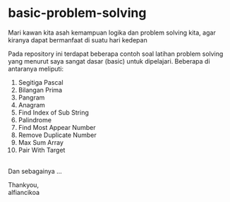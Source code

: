 # basic-problem-solving
Mari kawan kita asah kemampuan logika dan problem solving kita, agar kiranya dapat bermanfaat di suatu hari kedepan

Pada repository ini terdapat beberapa contoh soal latihan problem solving yang menurut saya sangat dasar (basic) untuk dipelajari. Beberapa di antaranya meliputi:
1. Segitiga Pascal
2. Bilangan Prima
3. Pangram
4. Anagram 
5. Find Index of Sub String
6. Palindrome
7. Find Most Appear Number
8. Remove Duplicate Number
9. Max Sum Array
10. Pair With Target

<br>
Dan sebagainya ...

Thankyou,<br>
alfiancikoa
